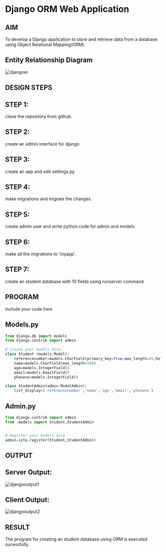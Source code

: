 # Django ORM Web Application

## AIM
To develop a Django application to store and retrieve data from a database using Object Relational Mapping(ORM).

## Entity Relationship Diagram

![djangoer](https://github.com/SivaMohan-cloud/django-orm-app/assets/121418870/7ffc074a-5737-4551-9eb7-63da6c6de21b)


## DESIGN STEPS
## STEP 1:
clone the repository from github.

## STEP 2:
create an admin interface for django

## STEP 3:
create an app and edit settings.py

## STEP 4:
make migrations and migrate the changes.

## STEP 5:
create admin user and write python code for admin and models.

## STEP 6:
make all the migrations to 'myapp'.

## STEP 7:
create an student database with 10 fields using runserver command.

## PROGRAM

Include your code here
## Models.py
```py
from django.db import models
from django.contrib import admin

# Create your models here.
class Student (models.Model):
    referencenumber=models.CharField(primary_key=True,max_length=20,help_text="reference number")
    name=models.CharField(max_length=100)
    age=models.IntegerField()
    email=models.EmailField()
    phoneno=models.IntegerField()

class StudentAdmin(admin.ModelAdmin):
    list_display=('referencenumber','name','age','email','phoneno')
```
## Admin.py
```py
from django.contrib import admin
from .models import Student,StudentAdmin


# Register your models here.
admin.site.register(Student,StudentAdmin)
```


## OUTPUT
## Server Output:
![djangooutput1](https://github.com/SivaMohan-cloud/django-orm-app/assets/121418870/f927cc24-d52c-43cc-a8d8-64fbbf47c09e)

## Client Output:
![djangooutput2](https://github.com/SivaMohan-cloud/django-orm-app/assets/121418870/d6bd549e-97a2-4387-a6e5-4314ac656e1a)

## RESULT
The program for creating an student database using ORM is executed sucessfully.
